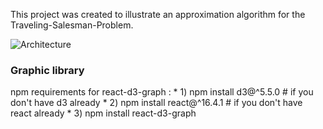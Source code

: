 This project was created to illustrate an approximation algorithm for the Traveling-Salesman-Problem.

![Architecture](https://i.ibb.co/dkJHTWW/IMG-1190.jpg)


### Graphic library 

npm requirements for react-d3-graph :
	* 1) npm install d3@^5.5.0      # if you don't have d3 already
	* 2) npm install react@^16.4.1  # if you don't have react already
	* 3) npm install react-d3-graph

